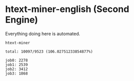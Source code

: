 # htext-miner-english (Second Engine)

Everything doing here is automated.

```
htext-miner

total: 10097/9523 (106.02751233854877%)

job0: 2278
job1: 2539
job2: 3412
job3: 1868
```